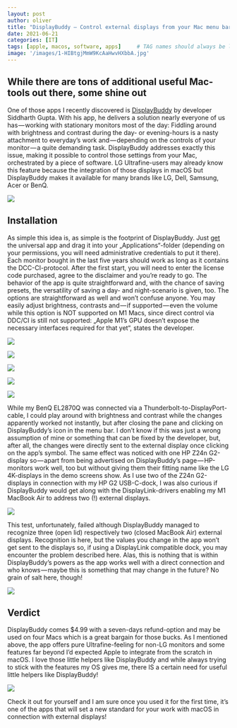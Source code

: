 ```yaml
---
layout: post
author: oliver
title: "DisplayBuddy — Control external displays from your Mac menu bar"
date: 2021-06-21
categories: [IT]
tags: [apple, macos, software, apps]     # TAG names should always be lowercase
image: '/images/1-HIBtgjMmW9KcAaHwvHXbbA.jpg'
---
```


## While there are tons of additional useful Mac-tools out there, some shine out

One of those apps I recently discovered is [DisplayBuddy](https://displaybuddy.app) by developer Siddharth Gupta. With his app, he delivers a solution nearly everyone of us has — working with stationary monitors most of the day: Fiddling around with brightness and contrast during the day- or evening-hours is a nasty attachment to everyday’s work and — depending on the controls of your monitor — a quite demanding task. DisplayBuddy addresses exactly this issue, making it possible to control those settings from your Mac, orchestrated by a piece of software. LG Ultrafine-users may already know this feature because the integration of those displays in macOS but DisplayBuddy makes it available for many brands like LG, Dell, Samsung, Acer or BenQ.

![](../images/1-lT80OkJZ9oCap-9EbtUj6w.jpg)

## Installation

As simple this idea is, as simple is the footprint of DisplayBuddy. Just [get](https://gum.co/displaybuddy?ref=pifferi.synology.me) the universal app and drag it into your „Applications“-folder (depending on your permissions, you will need administrative credentials to put it there). Each monitor bought in the last five years should work as long as it contains the DCC-CI-protocol. After the first start, you will need to enter the license code purchased, agree to the disclaimer and you’re ready to go. The behavior of the app is quite straightforward and, with the chance of saving presets, the versatility of saving a day- and night-scenario is given, too. The options are straightforward as well and won’t confuse anyone. You may easily adjust brightness, contrasts and — if supported — even the volume while this option is NOT supported on M1 Macs, since direct control via DDC/CI is still not supported: „Apple M1’s GPU doesn’t expose the necessary interfaces required for that yet“, states the developer.

![](../images/1-2q8M06RY91vpRUnqlfJx9w.jpg)

![](../images/1-8yNXCt-eyNGlXDskZ4bguw.jpg)

![](../images/1-uNFC9zxJArIPMbUXndVtNQ.jpg)

![](../images/1-t0q75_loMYAs63AaemclPA.jpg)

![](../images/1-Tew5T3IZ7-prtz54aSGz-A.jpg)

While my BenQ EL2870Q was connected via a Thunderbolt-to-DisplayPort-cable, I could play around with brightness and contrast while the changes apparently worked not instantly, but after closing the pane and clicking on DisplayBuddy’s icon in the menu bar. I don’t know if this was just a wrong assumption of mine or something that can be fixed by the developer, but, after all, the changes were directly sent to the external display once clicking on the app’s symbol. The same effect was noticed with one HP Z24n G2-display so — apart from being advertised on DisplayBuddy’s page — HP-monitors work well, too but without giving them their fitting name like the LG 4K-displays in the demo screens show. As I use two of the Z24n G2-displays in connection with my HP G2 USB-C-dock, I was also curious if DisplayBuddy would get along with the DisplayLink-drivers enabling my M1 MacBook Air to address two (!) external displays.

![](../images/1-L-41x7JojwqioSkQTmGMYw.jpg)

This test, unfortunately, failed although DisplayBuddy managed to recognize three (open lid) respectively two (closed MacBook Air) external displays. Recognition is here, but the values you change in the app won’t get sent to the displays so, if using a DisplayLink compatible dock, you may encounter the problem described here. Alas, this is nothing that is within DisplayBuddy’s powers as the app works well with a direct connection and who knows — maybe this is something that may change in the future? No grain of salt here, though!

![](../images/1-FET4V-5--CYhHRBL6_MA0Q.jpg)

## Verdict

DisplayBuddy comes $4.99 with a seven-days refund-option and may be used on four Macs which is a great bargain for those bucks. As I mentioned above, the app offers pure Ultrafine-feeling for non-LG monitors and some features far beyond I’d expected Apple to integrate from the scratch in macOS. I love those little helpers like DisplayBuddy and while always trying to stick with the features my OS gives me, there IS a certain need for useful little helpers like DisplayBuddy!

![](../images/1-sGzlUoLXzCgrZI_aoOUCKw.jpg)

Check it out for yourself and I am sure once you used it for the first time, it’s one of the apps that will set a new standard for your work with macOS in connection with external displays!